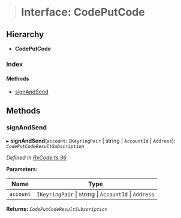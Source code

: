 > # Interface: CodePutCode

## Hierarchy

* **CodePutCode**

### Index

#### Methods

* [signAndSend](_rxcode_.codeputcode.md#signandsend)

## Methods

###  signAndSend

▸ **signAndSend**(`account`: `IKeyringPair` | string | `AccountId` | `Address`): *`CodePutCodeResultSubscription`*

*Defined in [RxCode.ts:36](https://github.com/polkadot-js/api/blob/c331cd5/packages/api-contract/src/RxCode.ts#L36)*

**Parameters:**

Name | Type |
------ | ------ |
`account` | `IKeyringPair` \| string \| `AccountId` \| `Address` |

**Returns:** *`CodePutCodeResultSubscription`*